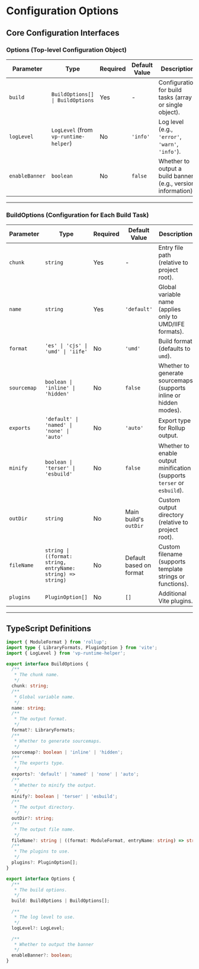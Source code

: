 # Configuration Options

## Core Configuration Interfaces

### **Options (Top-level Configuration Object)**
| Parameter       | Type                                                                 | Required | Default Value          | Description                                                                 |
|-----------------|----------------------------------------------------------------------|----------|------------------------|-----------------------------------------------------------------------------|
| `build`         | `BuildOptions[] \| BuildOptions`                                     | Yes      | -                      | Configuration for build tasks (array or single object).                   |
| `logLevel`      | `LogLevel` (from `vp-runtime-helper`)                                | No       | `'info'`               | Log level (e.g., `'error'`, `'warn'`, `'info'`).                          |
| `enableBanner`  | `boolean`                                                           | No       | `false`                | Whether to output a build banner (e.g., version information).              |

---

### **BuildOptions (Configuration for Each Build Task)**
| Parameter       | Type                                                                 | Required | Default Value          | Description                                                                 |
|-----------------|----------------------------------------------------------------------|----------|------------------------|-----------------------------------------------------------------------------|
| `chunk`         | `string`                                                            | Yes      | -                      | Entry file path (relative to project root).                               |
| `name`          | `string`                                                            | Yes      | `'default'`            | Global variable name (applies only to UMD/IIFE formats).                   |
| `format`        | `'es' \| 'cjs' \| 'umd' \| 'iife'`                                   | No       | `'umd'`                | Build format (defaults to `umd`).                                         |
| `sourcemap`     | `boolean \| 'inline' \| 'hidden'`                                    | No       | `false`                | Whether to generate sourcemaps (supports inline or hidden modes).          |
| `exports`       | `'default' \| 'named' \| 'none' \| 'auto'`                           | No       | `'auto'`               | Export type for Rollup output.                                            |
| `minify`        | `boolean \| 'terser' \| 'esbuild'`                                   | No       | `false`                | Whether to enable output minification (supports `terser` or `esbuild`).   |
| `outDir`        | `string`                                                            | No       | Main build's `outDir`  | Custom output directory (relative to project root).                       |
| `fileName`      | `string \| ((format: string, entryName: string) => string)`          | No       | Default based on format| Custom filename (supports template strings or functions).                 |
| `plugins`       | `PluginOption[]`                                                     | No       | `[]`                   | Additional Vite plugins.                                                  |

---

## TypeScript Definitions

```typescript
import { ModuleFormat } from 'rollup';
import type { LibraryFormats, PluginOption } from 'vite';
import { LogLevel } from 'vp-runtime-helper';

export interface BuildOptions {
  /**
   * The chunk name.
   */
  chunk: string;
  /**
   * Global variable name.
   */
  name: string;
  /**
   * The output format.
   */
  format?: LibraryFormats;
  /**
   * Whether to generate sourcemaps.
   */
  sourcemap?: boolean | 'inline' | 'hidden';
  /**
   * The exports type.
   */
  exports?: 'default' | 'named' | 'none' | 'auto';
  /**
   * Whether to minify the output.
   */
  minify?: boolean | 'terser' | 'esbuild';
  /**
   * The output directory.
   */
  outDir?: string;
  /**
   * The output file name.
   */
  fileName?: string | ((format: ModuleFormat, entryName: string) => string);
  /**
   * The plugins to use.
   */
  plugins?: PluginOption[];
}

export interface Options {
  /**
   * The build options.
   */
  build: BuildOptions | BuildOptions[];

  /**
   * The log level to use.
   */
  logLevel?: LogLevel;

  /**
   * Whether to output the banner
   */
  enableBanner?: boolean;
}
```
